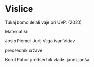 # Vislice
Tukaj bomo delali vaje pri UVP. (2020)


Matematiki:

Josip Plemelj
Jurij Vega
Ivan Vidav


predsednik države:

Borut Pahor
predsednik vlade:
janez janša
